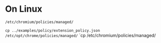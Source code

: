 # On Linux

`/etc/chromium/policies/managed/`



`cp ../examples/policy/extension_policy.json /etc/opt/chrome/policies/managed/`
`cp /etc/chromium/policies/managed/